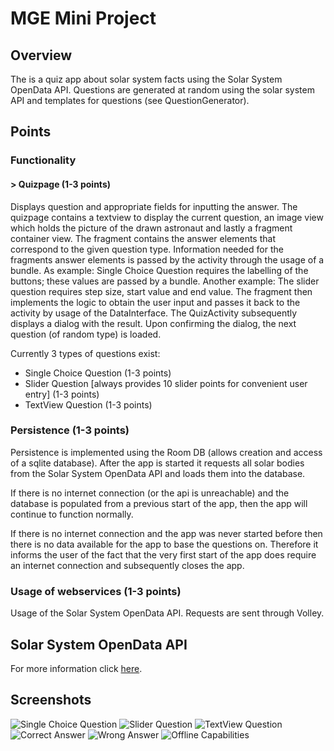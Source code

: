 # MGE Mini Project
## Overview
The is a quiz app about solar system facts using the Solar System OpenData API.
Questions are generated at random using the solar system API and templates for questions (see QuestionGenerator).

## Points
### Functionality
#### > Quizpage (1-3 points)
Displays question and appropriate fields for inputting the answer.
The quizpage contains a textview to display the current question, an image view which holds the picture of the drawn astronaut and lastly a fragment container view.
The fragment contains the answer elements that correspond to the given question type.
Information needed for the fragments answer elements is passed by the activity through the usage of a bundle.
As example: Single Choice Question requires the labelling of the buttons; these values are passed by a bundle.
Another example: The slider question requires step size, start value and end value.
The fragment then implements the logic to obtain the user input and passes it back to the activity by usage of the DataInterface. The QuizActivity subsequently displays a dialog with the result. Upon confirming the dialog, the next question (of random type) is loaded.

Currently 3 types of questions exist:
  - Single Choice Question (1-3 points)
  - Slider Question [always provides 10 slider points for convenient user entry] (1-3 points)
  - TextView Question (1-3 points)

### Persistence (1-3 points)
Persistence is implemented using the Room DB (allows creation and access of a sqlite database).
After the app is started it requests all solar bodies from the Solar System OpenData API and loads them into the database.

If there is no internet connection (or the api is unreachable) and the database is populated from a previous start of the app, then the app will continue to function normally.

If there is no internet connection and the app was never started before then there is no data available for the app to base the questions on. Therefore it informs the user of the fact that the very first start of the app does require an internet connection and subsequently closes the app.

### Usage of webservices (1-3 points)
Usage of the Solar System OpenData API. Requests are sent through Volley.

## Solar System OpenData API
For more information click [here](https://api.le-systeme-solaire.net/en).

## Screenshots
![Single Choice Question](./Screenshots/SingleChoiceQuestion.png)
![Slider Question](./Screenshots/SliderQuestion.png)
![TextView Question](./Screenshots/TextViewQuestion.png)
![Correct Answer](./Screenshots/CorrectAnswer.png)
![Wrong Answer](./Screenshots/WrongAnswer.png)
![Offline Capabilities](./Screenshots/OfflineCapabilities.png)
